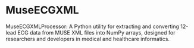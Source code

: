 # MuseECGXML
MuseECGXMLProcessor: A Python utility for extracting and converting 12-lead ECG data from MUSE XML files into NumPy arrays, designed for researchers and developers in medical and healthcare informatics.
